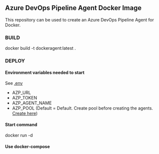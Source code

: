 ## Azure DevOps Pipeline Agent Docker Image
This repository can be used to create an Azure DevOps Pipeline Agent for Docker.

### BUILD
docker build -t dockeragent:latest .

### DEPLOY
#### Environment variables needed to start
See [.env](.env)
- AZP_URL
- AZP_TOKEN
- AZP_AGENT_NAME
- AZP_POOL (Default = Default. Create pool before creating the agents. [Create here](https://dev.azure.com/<organization>/<project>/_settings/agentqueues))

#### Start command
docker run -d 

#### Use docker-compose
